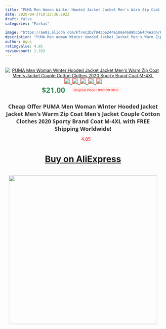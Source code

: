 ```yaml
---
title: "PUMA Men Woman Winter Hooded Jacket Jacket Men's Warm Zip Coat Men's Jacket Couple Cotton Clothes 2020 Sporty Brand Coat M-4XL"
date: 2020-04-3T10:25:36.892Z
draft: false
categories: "Parkas"

image: "https://ae01.alicdn.com/kf/Hc2b2f843b6244e108e4689bc564d4eabh/PUMA-Men-Woman-Winter-Hooded-Jacket-Jacket-Men-s-Warm-Zip-Coat-Men-s-Jacket-Couple.jpg"
description: "PUMA Men Woman Winter Hooded Jacket Jacket Men's Warm Zip Coat Men's Jacket Couple Cotton Clothes 2020 Sporty Brand Coat M-4XL"
author: Agus
ratingvalue: 4.85
reviewcount: 1.333
---
```

<br>
<div style="text-align: center;">
<a href="https://s.click.aliexpress.com/e/_Ako6qt" target="_blank" rel="nofollow noopener noreferrer"><img alt="PUMA Men Woman Winter Hooded Jacket Jacket Men's Warm Zip Coat Men's Jacket Couple Cotton Clothes 2020 Sporty Brand Coat M-4XL" class="magnifier-image" src="https://ae01.alicdn.com/kf/Hc2b2f843b6244e108e4689bc564d4eabh/PUMA-Men-Woman-Winter-Hooded-Jacket-Jacket-Men-s-Warm-Zip-Coat-Men-s-Jacket-Couple.jpg_640x640.jpg">
<br>
<img style="border:1px solid salmon" src="https://ae01.alicdn.com/kf/Hc2b2f843b6244e108e4689bc564d4eabh/PUMA-Men-Woman-Winter-Hooded-Jacket-Jacket-Men-s-Warm-Zip-Coat-Men-s-Jacket-Couple.jpg_120x120.jpg">&nbsp;&nbsp;<img style="border:1px solid salmon" src="https://ae01.alicdn.com/kf/Hb5ce2ca063c646b9a71083cfdc64ecacE/PUMA-Men-Woman-Winter-Hooded-Jacket-Jacket-Men-s-Warm-Zip-Coat-Men-s-Jacket-Couple.jpg_120x120.jpg">&nbsp;&nbsp;<img style="border:1px solid salmon" src="https://ae01.alicdn.com/kf/Hfe921d5eef264df6b6f0019e0bf5b7f4r/PUMA-Men-Woman-Winter-Hooded-Jacket-Jacket-Men-s-Warm-Zip-Coat-Men-s-Jacket-Couple.jpg_120x120.jpg">&nbsp;&nbsp;<img style="border:1px solid salmon" src="https://ae01.alicdn.com/kf/Hb9124b4fa5ba474cb2e3cf5c8c1b9662r/PUMA-Men-Woman-Winter-Hooded-Jacket-Jacket-Men-s-Warm-Zip-Coat-Men-s-Jacket-Couple.jpg_120x120.jpg">&nbsp;&nbsp;<img style="border:1px solid salmon" src="https://ae01.alicdn.com/kf/Hdda64de485d149209b53c1913cc7cc5a2/PUMA-Men-Woman-Winter-Hooded-Jacket-Jacket-Men-s-Warm-Zip-Coat-Men-s-Jacket-Couple.jpg_120x120.jpg"></a></div><br0>
<div style="text-align: center;"><span style="background-color: white; border: 0px; box-sizing: border-box; color: seagreen; display: inline-block; font-family: &quot;open sans&quot; , &quot;arial&quot; , &quot;helvetica&quot; , sans-serif , &quot;heiti&quot;; font-size: 24px; font-stretch: inherit; font-weight: 700; line-height: inherit; margin: 0px 10px 0px 0px; padding: 0px; vertical-align: middle;">$21.00 </span>
<span style="background: rgb(255 , 241 , 241); border-radius: 3px; border: 0px; box-sizing: border-box; color: #ff4747; display: inline-block; font-family: inherit; font-size: 12px; font-stretch: inherit; font-style: inherit; font-variant: inherit; font-weight: 600; line-height: inherit; margin: 0px; padding: 2px 5px; transform: scale(0.9); vertical-align: middle;">Original Price : <b style="text-decoration: line-through;">$30.00 </b> 30%&nbsp;&nbsp;</span></div>
<h1 style="color: #333333; display: inline-block; font-family: &quot;open sans&quot; , &quot;arial&quot; , &quot;helvetica&quot; , sans-serif , &quot;heiti&quot;; font-size: 18px; font-stretch: inherit; font-weight: 700; text-align: center;">Cheap Offer PUMA Men Woman Winter Hooded Jacket Jacket Men's Warm Zip Coat Men's Jacket Couple Cotton Clothes 2020 Sporty Brand Coat M-4XL with FREE Shipping Worldwide!</h1>
<div style="color: #ff4747; text-align: center;">
<img src="https://4.bp.blogspot.com/-M0ZcTcb-5uY/XleCXlxnR4I/AAAAAAAAAEc/OrjgMkXV1oMQFaCRZj5HQwOCBcu3w1FegCPcBGAYYCw/s1600/star.png" style="height: 15px;">&nbsp;<b>4.85</b></div>
<div class="button_cont" align="center"><a class="buynow_a" href="https://s.click.aliexpress.com/e/_Ako6qt" target="_blank" rel="nofollow noopener noreferrer"><H1>Buy on AliExpress</H1></a></div><br>
<div class="separator" style="clear: both; text-align: center;">
<img src="https://lh3.googleusercontent.com/-pTy5HemUv9M/XlePHvY0dAI/AAAAAAAAAE4/0nX5iRUoIWY8eMW9Dpxeirr157OZliDIgCLcBGAsYHQ/s1600/badge.gif" width="480">
</div>
